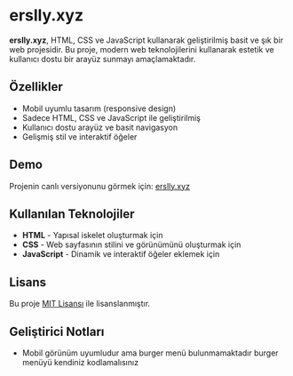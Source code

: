 # erslly.xyz

**erslly.xyz**, HTML, CSS ve JavaScript kullanarak geliştirilmiş basit ve şık bir web projesidir. Bu proje, modern web teknolojilerini kullanarak estetik ve kullanıcı dostu bir arayüz sunmayı amaçlamaktadır.

## Özellikler

- Mobil uyumlu tasarım (responsive design)
- Sadece HTML, CSS ve JavaScript ile geliştirilmiş
- Kullanıcı dostu arayüz ve basit navigasyon
- Gelişmiş stil ve interaktif öğeler

## Demo

Projenin canlı versiyonunu görmek için: [erslly.xyz](https://erslly.xyz)

## Kullanılan Teknolojiler

- **HTML** - Yapısal iskelet oluşturmak için
- **CSS** - Web sayfasının stilini ve görünümünü oluşturmak için
- **JavaScript** - Dinamik ve interaktif öğeler eklemek için

## Lisans

Bu proje [MIT Lisansı](LICENSE) ile lisanslanmıştır.


## Geliştirici Notları

- Mobil görünüm uyumludur ama burger menü bulunmamaktadır burger menüyü kendiniz kodlamalısınız


